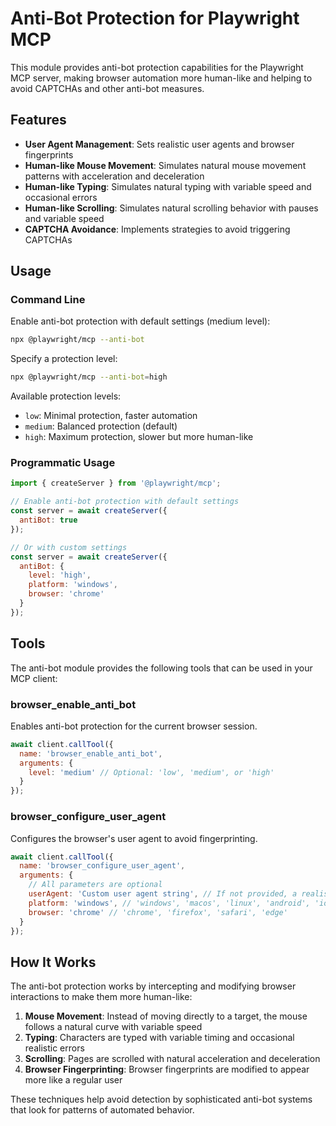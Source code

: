 # Anti-Bot Protection for Playwright MCP

This module provides anti-bot protection capabilities for the Playwright MCP server, making browser automation more human-like and helping to avoid CAPTCHAs and other anti-bot measures.

## Features

- **User Agent Management**: Sets realistic user agents and browser fingerprints
- **Human-like Mouse Movement**: Simulates natural mouse movement patterns with acceleration and deceleration
- **Human-like Typing**: Simulates natural typing with variable speed and occasional errors
- **Human-like Scrolling**: Simulates natural scrolling behavior with pauses and variable speed
- **CAPTCHA Avoidance**: Implements strategies to avoid triggering CAPTCHAs

## Usage

### Command Line

Enable anti-bot protection with default settings (medium level):

```bash
npx @playwright/mcp --anti-bot
```

Specify a protection level:

```bash
npx @playwright/mcp --anti-bot=high
```

Available protection levels:
- `low`: Minimal protection, faster automation
- `medium`: Balanced protection (default)
- `high`: Maximum protection, slower but more human-like

### Programmatic Usage

```javascript
import { createServer } from '@playwright/mcp';

// Enable anti-bot protection with default settings
const server = await createServer({
  antiBot: true
});

// Or with custom settings
const server = await createServer({
  antiBot: {
    level: 'high',
    platform: 'windows',
    browser: 'chrome'
  }
});
```

## Tools

The anti-bot module provides the following tools that can be used in your MCP client:

### browser_enable_anti_bot

Enables anti-bot protection for the current browser session.

```javascript
await client.callTool({
  name: 'browser_enable_anti_bot',
  arguments: {
    level: 'medium' // Optional: 'low', 'medium', or 'high'
  }
});
```

### browser_configure_user_agent

Configures the browser's user agent to avoid fingerprinting.

```javascript
await client.callTool({
  name: 'browser_configure_user_agent',
  arguments: {
    // All parameters are optional
    userAgent: 'Custom user agent string', // If not provided, a realistic one will be generated
    platform: 'windows', // 'windows', 'macos', 'linux', 'android', 'ios'
    browser: 'chrome' // 'chrome', 'firefox', 'safari', 'edge'
  }
});
```

## How It Works

The anti-bot protection works by intercepting and modifying browser interactions to make them more human-like:

1. **Mouse Movement**: Instead of moving directly to a target, the mouse follows a natural curve with variable speed
2. **Typing**: Characters are typed with variable timing and occasional realistic errors
3. **Scrolling**: Pages are scrolled with natural acceleration and deceleration
4. **Browser Fingerprinting**: Browser fingerprints are modified to appear more like a regular user

These techniques help avoid detection by sophisticated anti-bot systems that look for patterns of automated behavior.
